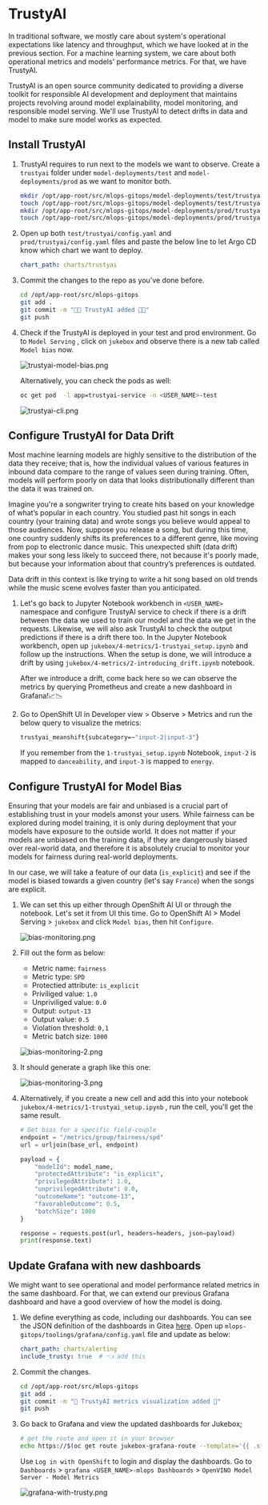 # TrustyAI

In traditional software, we mostly care about system's operational expectations like latency and throughput, which we have looked at in the previous section. For a machine learning system, we care about both operational metrics and models' performance metrics. For that, we have TrustyAI.

TrustyAI is an open source community dedicated to providing a diverse toolkit for responsible AI development and deployment that maintains projects revolving around model explainability, model monitoring, and responsible model serving. We'll use TrustyAI to detect drifts in data and model to make sure model works as expected.

## Install TrustyAI

1. TrustyAI requires to run next to the models we want to observe. Create a `trustyai` folder under `model-deployments/test` and `model-deployments/prod` as we want to monitor both. 

    ```bash
    mkdir /opt/app-root/src/mlops-gitops/model-deployments/test/trustyai
    touch /opt/app-root/src/mlops-gitops/model-deployments/test/trustyai/config.yaml
    mkdir /opt/app-root/src/mlops-gitops/model-deployments/prod/trustyai
    touch /opt/app-root/src/mlops-gitops/model-deployments/prod/trustyai/config.yaml
    ```

2. Open up both `test/trustyai/config.yaml` and `prod/trustyai/config.yaml` files and paste the below line to let Argo CD know which chart we want to deploy.

    ```yaml
    chart_path: charts/trustyai
    ```

3. Commit the changes to the repo as you’ve done before.

    ```bash
    cd /opt/app-root/src/mlops-gitops
    git add .
    git commit -m "🔦🏡 TrustyAI added 🔦🏡"
    git push
    ```

4. Check if the TrustyAI is deployed in your test and prod environment. Go to `Model Serving` , click on `jukebox` and observe there is a new tab called `Model bias` now.

    ![trustyai-model-bias.png](./images/trustyai-model-bias.png)

    Alternatively, you can check the pods as well:

     ```bash
    oc get pod  -l app=trustyai-service -n <USER_NAME>-test
    ```

    ![trustyai-cli.png](./images/trustyai-cli.png)


## Configure TrustyAI for Data Drift

Most machine learning models are highly sensitive to the distribution of the data they receive; that is, how the individual values of various features in inbound data compare to the range of values seen during training. Often, models will perform poorly on data that looks distributionally different than the data it was trained on. 

Imagine you're a songwriter trying to create hits based on your knowledge of what’s popular in each country. You studied past hit songs in each country (your training data) and wrote songs you believe would appeal to those audiences. Now, suppose you release a song, but during this time, one country suddenly shifts its preferences to a different genre, like moving from pop to electronic dance music. This unexpected shift (data drift) makes your song less likely to succeed there, not because it's poorly made, but because your information about that country’s preferences is outdated.

Data drift in this context is like trying to write a hit song based on old trends while the music scene evolves faster than you anticipated. 

1. Let's go back to Jupyter Notebook workbench in `<USER_NAME>` namespace and configure TrustyAI service to check if there is a drift between the data we used to train our model and the data we get in the requests. Likewise, we will also ask TrustyAI to check the output predictions if there is a drift there too. In the Jupyter Notebook workbench, open up `jukebox/4-metrics/1-trustyai_setup.ipynb` and follow up the instructions. When the setup is done, we will introduce a drift by using `jukebox/4-metrics/2-introducing_drift.ipynb` notebook. 

    After we introduce a drift, come back here so we can observe the metrics by querying Prometheus and create a new dashboard in Grafana!📈📉

2. Go to OpenShift UI in Developer view > Observe > Metrics and run the below query to visualize the metrics:

    ```bash
    trustyai_meanshift{subcategory=~"input-2|input-3"}
    ```

    If you remember from the `1-trustyai_setup.ipynb` Notebook, `input-2` is mapped to `danceability`, and `input-3` is mapped to `energy`. 

## Configure TrustyAI for Model Bias

Ensuring that your models are fair and unbiased is a crucial part of establishing trust in your models amonst your users. While fairness can be explored during model training, it is only during deployment that your models have exposure to the outside world. It does not matter if your models are unbiased on the training data, if they are dangerously biased over real-world data, and therefore it is absolutely crucial to monitor your models for fairness during real-world deployments.

In our case, we will take a feature of our data (`is_explicit`) and see if the model is biased towards a given country (let's say `France`) when the songs are explicit. 

1. We can set this up either through OpenShift AI UI or through the notebook. Let's set it from UI this time. Go to OpenShift AI > Model Serving > `jukebox` and click `Model bias`, then hit `Configure`.

    ![bias-monitoring.png](./images/bias-monitoring.png)

2. Fill out the form as below:

    - Metric name: `fairness`
    - Metric type: `SPD`
    - Protectied attribute: `is_explicit`
    - Priviliged value: `1.0`
    - Unpriviliged value: `0.0`
    - Output: `output-13`
    - Output value: `0.5`
    - Violation threshold: `0,1`
    - Metric batch size: `1000`

    ![bias-monitoring-2.png](./images/bias-monitoring-2.png)

3. It should generate a graph like this one:

    ![bias-monitoring-3.png](./images/bias-monitoring-3.png)

4. Alternatively, if you create a new cell and add this into your notebook `jukebox/4-metrics/1-trustyai_setup.ipynb` , run the cell, you'll get the same result.

    ```python
    # Get bias for a specific field-couple
    endpoint = "/metrics/group/fairness/spd"
    url = urljoin(base_url, endpoint)

    payload = {
        "modelId": model_name,
        "protectedAttribute": "is_explicit",
        "privilegedAttribute": 1.0,
        "unprivilegedAttribute": 0.0,
        "outcomeName": "outcome-13",
        "favorableOutcome": 0.5,
        "batchSize": 1000
    }

    response = requests.post(url, headers=headers, json=payload)
    print(response.text)
    ```

## Update Grafana with new dashboards 

We might want to see operational and model performance related metrics in the same dashboard. For that, we can extend our previous Grafana dashboard and have a good overview of how the model is doing.

1. We define everything as code, including our dashboards. You can see the JSON definition of the dashboards in Gitea [here](https://gitea-gitea.<CLUSTER_DOMAIN>/<USER_NAME>/mlops-helmcharts/src/branch/main/charts/grafana/templates/grafana-dashboard.yaml). Open up `mlops-gitops/toolings/grafana/config.yaml` file and update as below:

    ```yaml
    chart_path: charts/alerting
    include_trusty: true  # 👈 add this
    ```

2. Commit the changes.

    ```bash
    cd /opt/app-root/src/mlops-gitops
    git add .
    git commit -m "🔦 TrustyAI metrics visualization added 🏡"
    git push
    ```

3. Go back to Grafana and view the updated dashboards for Jukebox;

    ```bash
    # get the route and open it in your browser
    echo https://$(oc get route jukebox-grafana-route --template='{{ .spec.host }}' -n <USER_NAME>-mlops)
    ```

    Use `Log in with OpenShift` to login and display the dashboards. Go to `Dashboards` > `grafana <USER_NAME>-mlops Dashboards` > `OpenVINO Model Server - Model Metrics`

    ![grafana-with-trusty.png](./images/grafana-with-trusty.png)

